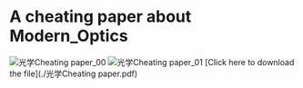 # A cheating paper about Modern_Optics

![光学Cheating paper_00](https://github.com/user-attachments/assets/3e1e3cae-a4c0-46e7-b4ab-98679ed02993)
![光学Cheating paper_01](https://github.com/user-attachments/assets/fbcbaad4-eef7-4f60-8f91-9b7613b83ed0)
[Click here to download the file](./光学Cheating paper.pdf)
